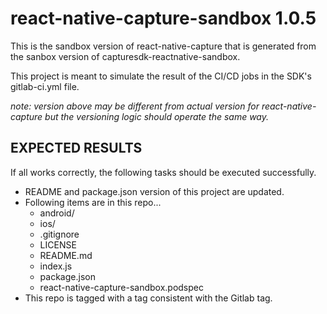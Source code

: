 # react-native-capture-sandbox 1.0.5

This is the sandbox version of react-native-capture that is generated from the sanbox version of capturesdk-reactnative-sandbox.

This project is meant to simulate the result of the CI/CD jobs in the SDK's gitlab-ci.yml file.

_note: version above may be different from actual version for react-native-capture but the versioning logic should operate the same way._

## EXPECTED RESULTS

If all works correctly, the following tasks should be executed successfully.

- README and package.json version of this project are updated.
- Following items are in this repo...
  - android/
  - ios/
  - .gitignore
  - LICENSE
  - README.md
  - index.js
  - package.json
  - react-native-capture-sandbox.podspec
- This repo is tagged with a tag consistent with the Gitlab tag.
